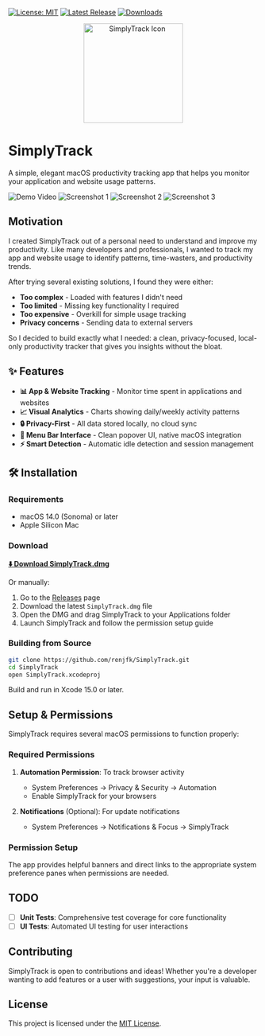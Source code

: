 [![License: MIT](https://img.shields.io/badge/License-MIT-green.svg)](LICENSE)
[![Latest Release](https://img.shields.io/github/v/release/renjfk/SimplyTrack)](https://github.com/renjfk/SimplyTrack/releases/latest)
[![Downloads](https://img.shields.io/github/downloads/renjfk/SimplyTrack/total)](https://github.com/renjfk/SimplyTrack/releases)

<p align="center">
 <img width="200" alt="SimplyTrack Icon" src="SimplyTrack/Assets.xcassets/AppIcon.appiconset/icon_512x512%402x.png">
</p>

# SimplyTrack

A simple, elegant macOS productivity tracking app that helps you monitor your application and website usage patterns.

![Demo Video](https://github.com/user-attachments/assets/f6a87477-df34-4151-8bb4-3e2a24addc2c)
![Screenshot 1](Screenshots/Screenshot_1.png)
![Screenshot 2](Screenshots/Screenshot_2.png)
![Screenshot 3](Screenshots/Screenshot_3.png)

## Motivation

I created SimplyTrack out of a personal need to understand and improve my productivity. Like many developers and
professionals, I wanted to track my app and website usage to identify patterns, time-wasters, and productivity trends.

After trying several existing solutions, I found they were either:

- **Too complex** - Loaded with features I didn't need
- **Too limited** - Missing key functionality I required
- **Too expensive** - Overkill for simple usage tracking
- **Privacy concerns** - Sending data to external servers

So I decided to build exactly what I needed: a clean, privacy-focused, local-only productivity tracker that gives you
insights without the bloat.

## ✨ Features

- **📊 App & Website Tracking** - Monitor time spent in applications and websites
- **📈 Visual Analytics** - Charts showing daily/weekly activity patterns
- **🔒 Privacy-First** - All data stored locally, no cloud sync
- **🚀 Menu Bar Interface** - Clean popover UI, native macOS integration
- **⚡ Smart Detection** - Automatic idle detection and session management

## 🛠️ Installation

### Requirements

- macOS 14.0 (Sonoma) or later
- Apple Silicon Mac

### Download

**[⬇️ Download SimplyTrack.dmg](https://github.com/renjfk/SimplyTrack/releases/latest/download/SimplyTrack.dmg)**

Or manually:

1. Go to the [Releases](https://github.com/renjfk/SimplyTrack/releases) page
2. Download the latest `SimplyTrack.dmg` file
3. Open the DMG and drag SimplyTrack to your Applications folder
4. Launch SimplyTrack and follow the permission setup guide

### Building from Source

```bash
git clone https://github.com/renjfk/SimplyTrack.git
cd SimplyTrack
open SimplyTrack.xcodeproj
```

Build and run in Xcode 15.0 or later.

## Setup & Permissions

SimplyTrack requires several macOS permissions to function properly:

### Required Permissions

1. **Automation Permission**: To track browser activity
    - System Preferences → Privacy & Security → Automation
    - Enable SimplyTrack for your browsers

2. **Notifications** (Optional): For update notifications
    - System Preferences → Notifications & Focus → SimplyTrack

### Permission Setup

The app provides helpful banners and direct links to the appropriate system preference panes when permissions are
needed.

## TODO

- [ ] **Unit Tests**: Comprehensive test coverage for core functionality
- [ ] **UI Tests**: Automated UI testing for user interactions

## Contributing

SimplyTrack is open to contributions and ideas! Whether you're a developer wanting to add features or a user with
suggestions, your input is valuable.

## License

This project is licensed under the [MIT License](LICENSE).
